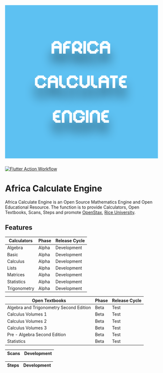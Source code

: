 [Rice]: https://www.rice.edu
[Stax]: https://openstax.org

<a href="https://github.com/AfricaTechnologies/AfricaCalculateEngine">
  <h1 align="center">
    <picture>
      <img src="https://github.com/AfricaTechnologies/AfricaCalculateEngine/blob/main/lib/assets/ACEPlayStore.png">
    </picture>
  </h1>
</a>

[![Flutter Action Workflow](https://github.com/AfricaTechnologies/AfricaCalculateEngine/actions/workflows/flutter.yml/badge.svg)](https://github.com/AfricaTechnologies/AfricaCalculateEngine/actions/workflows/flutter.yml)

# Africa Calculate Engine

Africa Calculate Engine is an Open Source Mathematics Engine and Open Educational Resource. The function is to provide Calculators, Open Textbooks, Scans, Steps and promote [OpenStax][Stax], [Rice University][Rice].

## Features
  
| Calculators  | Phase | Release Cycle | 
| ------------ | ----- | ------------- |
| Algebra      | Alpha | Development   |
| Basic        | Alpha | Development   |
| Calculus     | Alpha | Development   |
| Lists        | Alpha | Development   |
| Matrices     | Alpha | Development   |
| Statistics   | Alpha | Development   |
| Trigonometry | Alpha | Development   |

| Open Textbooks                          | Phase | Release Cycle | 
| --------------------------------------- | ----- | ------------- |
| Algebra and Trigonometry Second Edition | Beta  | Test          |
| Calculus Volumes 1                      | Beta  | Test          |
| Calculus Volumes 2                      | Beta  | Test          |
| Calculus Volumes 3                      | Beta  | Test          |
| Pre - Algebra Second Edition            | Beta  | Test          |
| Statistics                              | Beta  | Test          |

| Scans | Development | 
| ----- | ----------- |

| Steps | Development |
| ----- | ----------- |
